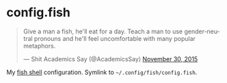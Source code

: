 # config.fish

<blockquote class="twitter-tweet" data-lang="en"><p lang="en" dir="ltr">Give a man a fish, he&#39;ll eat for a day. Teach a man to use gender-neutral pronouns and he&#39;ll feel uncomfortable with many popular metaphors.</p>&mdash; Shit Academics Say (@AcademicsSay) <a href="https://twitter.com/AcademicsSay/status/671367084308365312">November 30, 2015</a></blockquote>
<script async src="//platform.twitter.com/widgets.js" charset="utf-8"></script>

My [fish shell](https://fishshell.com/) configuration. Symlink to `~/.config/fish/config.fish`.
